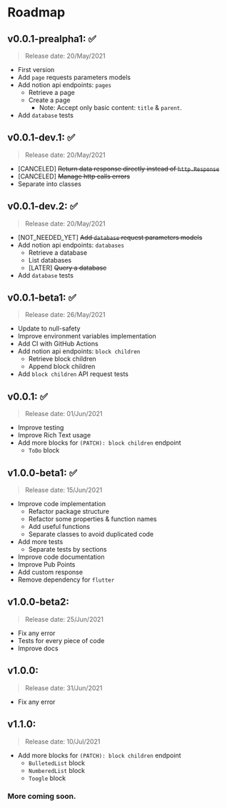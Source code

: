 # Roadmap
## v0.0.1-prealpha1: ✅
> Release date: 20/May/2021
* First version
* Add `page` requests parameters models
* Add notion api endpoints: `pages`
  * Retrieve a page
  * Create a page
    * Note: Accept only basic content: `title` & `parent`.
* Add `database` tests

## v0.0.1-dev.1: ✅
> Release date: 20/May/2021
* [CANCELED] ~~Return data response directly instead of `http.Response`~~
* [CANCELED] ~~Manage http calls errors~~
* Separate into classes

## v0.0.1-dev.2: ✅
> Release date: 20/May/2021
* [NOT_NEEDED_YET] ~~Add `database` request parameters models~~
* Add notion api endpoints: `databases`
  * Retrieve a database
  * List databases
  * [LATER] ~~Query a database~~
* Add `database` tests

## v0.0.1-beta1: ✅
> Release date: 26/May/2021
* Update to null-safety
* Improve environment variables implementation
* Add CI with GitHub Actions
* Add notion api endpoints: `block children`
  * Retrieve block children
  * Append block children
* Add `block children` API request tests

## v0.0.1: ✅
> Release date: 01/Jun/2021
* Improve testing
* Improve Rich Text usage
* Add more blocks for `(PATCH): block children` endpoint
  * `ToDo` block

## v1.0.0-beta1: ✅
> Release date: 15/Jun/2021
* Improve code implementation
  * Refactor package structure
  * Refactor some properties & function names
  * Add useful functions
  * Separate classes to avoid duplicated code
* Add more tests
  * Separate tests by sections
* Improve code documentation
* Improve Pub Points
* Add custom response
* Remove dependency for `flutter`

## v1.0.0-beta2:
> Release date: 25/Jun/2021
* Fix any error
* Tests for every piece of code
* Improve docs

## v1.0.0:
> Release date: 31/Jun/2021
* Fix any error

## v1.1.0:
> Release date: 10/Jul/2021
* Add more blocks for `(PATCH): block children` endpoint
  * `BulletedList` block
  * `NumberedList` block
  * `Toogle` block

### More coming soon.